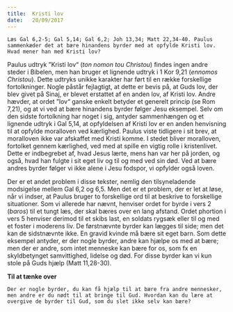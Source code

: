 ```yaml
---
title:  Kristi lov
date:   20/09/2017
---
```


`Læs Gal 6,2-5; Gal 5,14; Gal 6,2; Joh 13,34; Matt 22,34-40. Paulus sammenkæder det at bære hinandens byrder med at opfylde Kristi lov. Hvad mener han med Kristi lov?`

Paulus udtryk ”Kristi lov“ (*ton nomon tou Christou*) findes ingen andre steder i Bibelen, men han bruger et lignende udtryk i 1 Kor 9,21 (*ennomos Christou*). Dette udtryks unikke karakter har ført til en række forskellige fortolkninger. Nogle påstår fejlagtigt, at dette er bevis på, at Guds lov, der blev givet på Sinaj, er blevet erstattet af en anden lov, af Kristi lov. Andre hævder, at ordet ”lov“ ganske enkelt betyder et generelt princip (se Rom 7,21), og at vi ved at bære hinandens byrder følger Jesu eksempel. Selv om den sidste fortolkning har noget i sig, antyder sammenhængen og et lignende udtryk i Gal 5,14, at opfyldelsen af Kristi lov er en anden henvisning til at opfylde moralloven ved kærlighed. Paulus viste tidligere i sit brev, at moralloven ikke var afskaffet med Kristi komme. I stedet bliver moralloven, fortolket gennem kærlighed, ved med at spille en vigtig rolle i kristenlivet. Dette er indbegrebet af, hvad Jesus lærte, mens han var her på jorden, og også, hvad han fulgte i sit eget liv og til og med ved sin død. Ved at bære andres byrder følger vi ikke alene i Jesu fodspor, vi opfylder også loven.

Der er et andet problem i disse tekster, nemlig den tilsyneladende modsigelse mellem Gal 6,2 og 6,5. Men det er et problem, der er let at løse, når vi indser, at Paulus bruger to forskellige ord til at beskrive to forskellige situationer. Som vi allerede har nævnt, henviser ordet for byrde i vers 2 (*baros*) til et tungt læs, der skal bæres over en lang afstand. Ordet phortion i vers 5 henviser derimod til et skibs last, en soldats rygsæk eller til og med et foster i moderens liv. De førstnævnte byrder kan lægges til side; men det kan de sidstnævnte ikke. En gravid kvinde må bære sit eget barn. Som dette eksempel antyder, er der nogle byrder, andre kan hjælpe os med at bære; men der er andre, som intet menneske kan bære for os, som fx en skyldbetynget samvittighed, lidelse og død. For disse byrder kan vi kun stole på Guds hjælp (Matt 11,28-30).

**Til at tænke over**

`Der er nogle byrder, du kan få hjælp til at bære fra andre mennesker, men andre er du nødt til at bringe til Gud. Hvordan kan du lære at overgive de byrder til Gud, som du slet ikke selv kan bære?`
